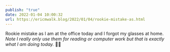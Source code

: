 ```yaml
---
publish: "true"
date: 2022-01-04 10:00:32
url: https://ericmwalk.blog/2022/01/04/rookie-mistake-as.html
---
```


Rookie mistake as I am at the office today and I forgot my glasses at home. *Note I really only use them for reading or computer work but that is exactly what I am doing today.* 🤦‍♂️